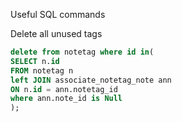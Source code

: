 Useful SQL commands


Delete all unused tags
```sql
delete from notetag where id in(
SELECT n.id
FROM notetag n
left JOIN associate_notetag_note ann 
ON n.id = ann.notetag_id
where ann.note_id is Null
);
```
